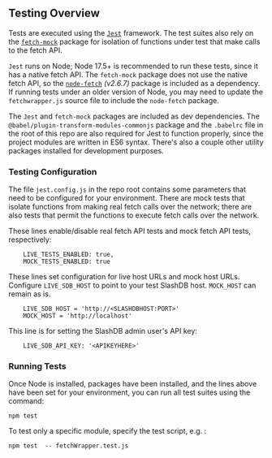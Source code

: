 ## Testing Overview

Tests are executed using the [```Jest```](https://jestjs.io/) framework.  The test suites also rely on the [```fetch-mock```](https://www.npmjs.com/package/fetch-mock) package for isolation of functions under test that make calls to the fetch API.

```Jest``` runs on Node; Node 17.5+ is recommended to run these tests, since it has a native fetch API.  The ```fetch-mock``` package does not use the native fetch API, so the [```node-fetch```](https://www.npmjs.com/package/node-fetch) *(v2.6.7)*  package is included as a dependency.  If running tests under an older version of Node, you may need to update the ```fetchwrapper.js``` source file to include the ```node-fetch``` package.

The ```Jest``` and ```fetch-mock``` packages are included as dev dependencies.  The ```@babel/plugin-transform-modules-commonjs``` package and the ```.babelrc``` file in the root of this repo are also required for Jest to function properly, since the project modules are written in ES6 syntax.  There's also a couple other utility packages installed for development purposes.


### Testing Configuration

The file ```jest.config.js``` in the repo root contains some parameters that need to be configured for your environment.  There are mock tests that isolate functions from making real fetch calls over the network; there are also tests that permit the functions to execute fetch calls over the network.

These lines enable/disable real fetch API tests and mock fetch API tests, respectively: 
```
    LIVE_TESTS_ENABLED: true,
    MOCK_TESTS_ENABLED: true
```

These lines set configuration for live host URLs and mock host URLs.  Configure ```LIVE_SDB_HOST``` to point to your test SlashDB host.  ```MOCK_HOST``` can remain as is.
```
    LIVE_SDB_HOST = 'http://<SLASHDBHOST:PORT>'
    MOCK_HOST = 'http://localhost'
```

This line is for setting the SlashDB admin user's API key:
```
    LIVE_SDB_API_KEY: '<APIKEYHERE>'
```

### Running Tests

Once Node is installed, packages have been installed, and the lines above have been set for your environment, you can run all test suites using the command:

```npm test```

To test only a specific module, specify the test script, e.g. :

```npm test  -- fetchWrapper.test.js```
